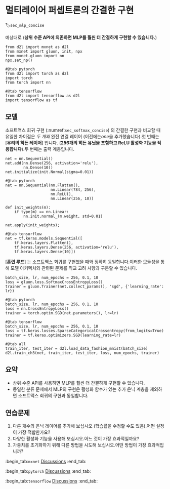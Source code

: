 # 멀티레이어 퍼셉트론의 간결한 구현
:label:`sec_mlp_concise`

예상대로 (**상위 수준 API에 의존하면 MLP를 훨씬 더 간결하게 구현할 수 있습니다.**)

```{.python .input}
from d2l import mxnet as d2l
from mxnet import gluon, init, npx
from mxnet.gluon import nn
npx.set_np()
```

```{.python .input}
#@tab pytorch
from d2l import torch as d2l
import torch
from torch import nn
```

```{.python .input}
#@tab tensorflow
from d2l import tensorflow as d2l
import tensorflow as tf
```

## 모델

소프트맥스 회귀 구현 (:numref:`sec_softmax_concise`) 의 간결한 구현과 비교할 때 유일한 차이점은
*두 개의* 완전 연결 레이어
(이전에는*one*을 추가했습니다).첫 번째는 [**우리의 히든 레이어**] 입니다. (**256개의 히든 유닛을 포함하고 ReLU 활성화 기능을 적용합니다**).두 번째는 출력 계층입니다.

```{.python .input}
net = nn.Sequential()
net.add(nn.Dense(256, activation='relu'),
        nn.Dense(10))
net.initialize(init.Normal(sigma=0.01))
```

```{.python .input}
#@tab pytorch
net = nn.Sequential(nn.Flatten(),
                    nn.Linear(784, 256),
                    nn.ReLU(),
                    nn.Linear(256, 10))

def init_weights(m):
    if type(m) == nn.Linear:
        nn.init.normal_(m.weight, std=0.01)

net.apply(init_weights);
```

```{.python .input}
#@tab tensorflow
net = tf.keras.models.Sequential([
    tf.keras.layers.Flatten(),
    tf.keras.layers.Dense(256, activation='relu'),
    tf.keras.layers.Dense(10)])
```

[**훈련 루프**] 는 소프트맥스 회귀를 구현했을 때와 정확히 동일합니다.이러한 모듈성을 통해 모델 아키텍처와 관련된 문제를 직교 고려 사항과 구분할 수 있습니다.

```{.python .input}
batch_size, lr, num_epochs = 256, 0.1, 10
loss = gluon.loss.SoftmaxCrossEntropyLoss()
trainer = gluon.Trainer(net.collect_params(), 'sgd', {'learning_rate': lr})
```

```{.python .input}
#@tab pytorch
batch_size, lr, num_epochs = 256, 0.1, 10
loss = nn.CrossEntropyLoss()
trainer = torch.optim.SGD(net.parameters(), lr=lr)
```

```{.python .input}
#@tab tensorflow
batch_size, lr, num_epochs = 256, 0.1, 10
loss = tf.keras.losses.SparseCategoricalCrossentropy(from_logits=True)
trainer = tf.keras.optimizers.SGD(learning_rate=lr)
```

```{.python .input}
#@tab all
train_iter, test_iter = d2l.load_data_fashion_mnist(batch_size)
d2l.train_ch3(net, train_iter, test_iter, loss, num_epochs, trainer)
```

## 요약

* 상위 수준 API를 사용하면 MLP를 훨씬 더 간결하게 구현할 수 있습니다.
* 동일한 분류 문제에서 MLP의 구현은 활성화 함수가 있는 추가 은닉 계층을 제외하면 소프트맥스 회귀의 구현과 동일합니다.

## 연습문제

1. 다른 개수의 은닉 레이어를 추가해 보십시오 (학습률을 수정할 수도 있음).어떤 설정이 가장 적합한가요?
1. 다양한 활성화 기능을 사용해 보십시오.어느 것이 가장 효과적일까요?
1. 가중치를 초기화하기 위해 다른 방법을 시도해 보십시오.어떤 방법이 가장 효과적입니까?

:begin_tab:`mxnet`
[Discussions](https://discuss.d2l.ai/t/94)
:end_tab:

:begin_tab:`pytorch`
[Discussions](https://discuss.d2l.ai/t/95)
:end_tab:

:begin_tab:`tensorflow`
[Discussions](https://discuss.d2l.ai/t/262)
:end_tab:
